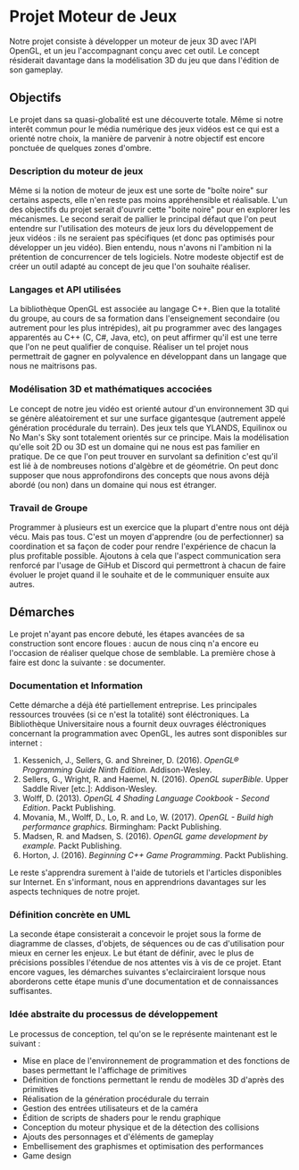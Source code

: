 # Projet Moteur de Jeux

Notre projet consiste à développer un moteur de jeux 3D avec l'API OpenGL, et un jeu l'accompagnant conçu avec cet outil.
Le concept résiderait davantage dans la modélisation 3D du jeu que dans l'édition de son gameplay.
 
  ## Objectifs

  Le projet dans sa quasi-globalité est une découverte totale. Même si notre interêt commun pour le média numérique des jeux vidéos est ce qui est a orienté notre choix, la manière de parvenir à notre objectif est encore ponctuée de quelques zones d'ombre.
  
  ### Description du moteur de jeux
  
  Même si la notion de moteur de jeux est une sorte de "boîte noire" sur certains aspects, elle n'en reste pas moins appréhensible et réalisable.
     L'un des objectifs du projet serait d'ouvrir cette "boite noire" pour en explorer les mécanismes.
     Le second serait de pallier le principal défaut que l'on peut entendre sur l'utilisation des moteurs de jeux lors du développement de jeux vidéos :
     ils ne seraient pas spécifiques (et donc pas optimisés pour développer un jeu vidéo).
     Bien entendu, nous n'avons ni l'ambition ni la prétention de concurrencer de tels logiciels.
     Notre modeste objectif est de créer un outil adapté au concept de jeu que l'on souhaite réaliser.
### Langages et API utilisées
La bibliothèque OpenGL est associée au langage C++.
     Bien que la totalité du groupe, au cours de sa formation dans l'enseignement secondaire (ou autrement pour les plus intrépides), ait pu programmer avec des langages apparentés au C++ (C, C#, Java, etc), on peut affirmer qu'il est une terre que l'on ne peut qualifier de conquise.
     Réaliser un tel projet nous permettrait de gagner en polyvalence en développant dans un langage que nous ne maitrisons pas.
### Modélisation 3D et mathématiques accociées
Le concept de notre jeu vidéo est orienté autour d'un environnement 3D qui se génère aléatoirement et sur une surface gigantesque (autrement appelé génération procédurale du terrain).
     Des jeux tels que YLANDS, Equilinox ou No Man's Sky sont totalement orientés sur ce principe.
     Mais la modélisation qu'elle soit 2D ou 3D est un domaine qui ne nous est pas familier en pratique.
     De ce que l'on peut trouver en survolant sa definition c'est qu'il est lié à de nombreuses notions d'algèbre et de géométrie.
     On peut donc supposer que nous approfondirons des concepts que nous avons déjà abordé (ou non) dans un domaine qui nous est étranger.

### Travail de Groupe 
Programmer à plusieurs est un exercice que la plupart d'entre nous ont déjà vécu. Mais pas tous. C'est un moyen d'apprendre (ou de perfectionner) sa coordination et sa façon de coder pour rendre l'expérience de chacun la plus profitable possible. Ajoutons à cela que l'aspect communication sera renforcé par l'usage de GiHub et Discord qui permettront à chacun de faire évoluer le projet quand il le souhaite et de le communiquer ensuite aux autres. 
## Démarches 
Le projet n'ayant pas encore debuté, les étapes avancées de sa construction sont encore floues : aucun de nous cinq n'a encore eu l'occasion de réaliser quelque chose de semblable. La première chose à faire est donc la suivante : se documenter. 
### Documentation et Information 
Cette démarche a déjà été partiellement entreprise. 
Les principales ressources trouvées (si ce n'est la totalité) sont éléctroniques. La Bibliothèque Universitaire nous a fournit deux ouvrages éléctroniques concernant la programmation avec OpenGL, les autres sont disponibles sur internet :

1) Kessenich, J., Sellers, G. and Shreiner, D. (2016). *OpenGL® Programming Guide Ninth Edition.* Addison-Wesley.
2) Sellers, G., Wright, R. and Haemel, N. (2016). *OpenGL superBible*. Upper Saddle River [etc.]: Addison-Wesley.
3) Wolff, D. (2013). *OpenGL 4 Shading Language Cookbook - Second Edition*. Packt Publishing.
4) Movania, M., Wolff, D., Lo, R. and Lo, W. (2017). *OpenGL - Build high performance graphics.* Birmingham: Packt Publishing.
5) Madsen, R. and Madsen, S. (2016). *OpenGL game development by example.* Packt Publishing.
6) Horton, J. (2016). *Beginning C++ Game Programming*. Packt Publishing.

Le reste s'apprendra surement à l'aide de tutoriels et l'articles disponibles sur Internet. En s'informant, nous en apprendrions davantages sur les aspects techniques de notre projet.

### Définition concrète en UML
La seconde étape consisterait a concevoir le projet sous la forme de diagramme de classes, d'objets, de séquences ou de cas d'utilisation pour mieux en cerner les enjeux. Le but étant de définir, avec le plus de précisions possibles l'étendue de nos attentes vis à vis de ce projet. Etant encore vagues, les démarches suivantes s'eclairciraient lorsque nous aborderons cette étape munis d'une documentation et de connaissances suffisantes. 

### Idée abstraite du processus de développement
Le processus de conception, tel qu'on se le représente maintenant est le suivant :
- Mise en place de l'environnement de programmation et des fonctions de bases permettant le l'affichage de primitives
- Définition de fonctions permettant le rendu de modèles 3D d'après des primitives
- Réalisation de la génération procédurale du terrain
- Gestion des entrées utilisateurs et de la caméra 
- Édition de scripts de shaders pour le rendu graphique
- Conception du moteur physique et de la détection des collisions
- Ajouts des personnages et d'éléments de gameplay
- Embellisement des graphismes et optimisation des performances
- Game design
